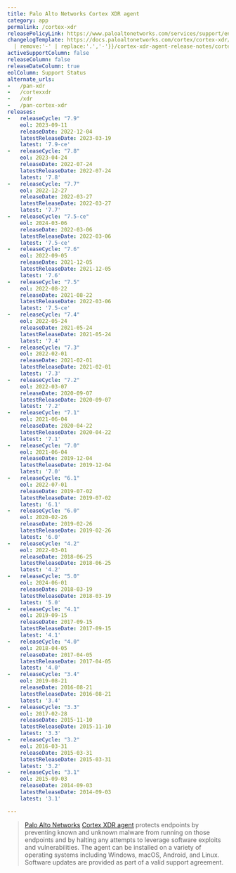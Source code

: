 ```yaml
---
title: Palo Alto Networks Cortex XDR agent
category: app
permalink: /cortex-xdr
releasePolicyLink: https://www.paloaltonetworks.com/services/support/end-of-life-announcements/end-of-life-summary
changelogTemplate: https://docs.paloaltonetworks.com/cortex/cortex-xdr/{{"__RELEASE_CYCLE__"
  | remove:'-' | replace:'.','-'}}/cortex-xdr-agent-release-notes/cortex-xdr-agent-release-information
activeSupportColumn: false
releaseColumn: false
releaseDateColumn: true
eolColumn: Support Status
alternate_urls:
-   /pan-xdr
-   /cortexxdr
-   /xdr
-   /pan-cortex-xdr
releases:
-   releaseCycle: "7.9"
    eol: 2023-09-11
    releaseDate: 2022-12-04
    latestReleaseDate: 2023-03-19
    latest: '7.9-ce'
-   releaseCycle: "7.8"
    eol: 2023-04-24
    releaseDate: 2022-07-24
    latestReleaseDate: 2022-07-24
    latest: '7.8'
-   releaseCycle: "7.7"
    eol: 2022-12-27
    releaseDate: 2022-03-27
    latestReleaseDate: 2022-03-27
    latest: '7.7'
-   releaseCycle: "7.5-ce"
    eol: 2024-03-06
    releaseDate: 2022-03-06
    latestReleaseDate: 2022-03-06
    latest: '7.5-ce'
-   releaseCycle: "7.6"
    eol: 2022-09-05
    releaseDate: 2021-12-05
    latestReleaseDate: 2021-12-05
    latest: '7.6'
-   releaseCycle: "7.5"
    eol: 2022-08-22
    releaseDate: 2021-08-22
    latestReleaseDate: 2022-03-06
    latest: '7.5-ce'
-   releaseCycle: "7.4"
    eol: 2022-05-24
    releaseDate: 2021-05-24
    latestReleaseDate: 2021-05-24
    latest: '7.4'
-   releaseCycle: "7.3"
    eol: 2022-02-01
    releaseDate: 2021-02-01
    latestReleaseDate: 2021-02-01
    latest: '7.3'
-   releaseCycle: "7.2"
    eol: 2022-03-07
    releaseDate: 2020-09-07
    latestReleaseDate: 2020-09-07
    latest: '7.2'
-   releaseCycle: "7.1"
    eol: 2021-06-04
    releaseDate: 2020-04-22
    latestReleaseDate: 2020-04-22
    latest: '7.1'
-   releaseCycle: "7.0"
    eol: 2021-06-04
    releaseDate: 2019-12-04
    latestReleaseDate: 2019-12-04
    latest: '7.0'
-   releaseCycle: "6.1"
    eol: 2022-07-01
    releaseDate: 2019-07-02
    latestReleaseDate: 2019-07-02
    latest: '6.1'
-   releaseCycle: "6.0"
    eol: 2020-02-26
    releaseDate: 2019-02-26
    latestReleaseDate: 2019-02-26
    latest: '6.0'
-   releaseCycle: "4.2"
    eol: 2022-03-01
    releaseDate: 2018-06-25
    latestReleaseDate: 2018-06-25
    latest: '4.2'
-   releaseCycle: "5.0"
    eol: 2024-06-01
    releaseDate: 2018-03-19
    latestReleaseDate: 2018-03-19
    latest: '5.0'
-   releaseCycle: "4.1"
    eol: 2019-09-15
    releaseDate: 2017-09-15
    latestReleaseDate: 2017-09-15
    latest: '4.1'
-   releaseCycle: "4.0"
    eol: 2018-04-05
    releaseDate: 2017-04-05
    latestReleaseDate: 2017-04-05
    latest: '4.0'
-   releaseCycle: "3.4"
    eol: 2019-08-21
    releaseDate: 2016-08-21
    latestReleaseDate: 2016-08-21
    latest: '3.4'
-   releaseCycle: "3.3"
    eol: 2017-02-28
    releaseDate: 2015-11-10
    latestReleaseDate: 2015-11-10
    latest: '3.3'
-   releaseCycle: "3.2"
    eol: 2016-03-31
    releaseDate: 2015-03-31
    latestReleaseDate: 2015-03-31
    latest: '3.2'
-   releaseCycle: "3.1"
    eol: 2015-09-03
    releaseDate: 2014-09-03
    latestReleaseDate: 2014-09-03
    latest: '3.1'

---
```


> [Palo Alto Networks](https://www.paloaltonetworks.com/) [Cortex XDR agent](https://docs.paloaltonetworks.com/cortex/cortex-xdr) protects endpoints by preventing known and unknown malware from running on those endpoints and by halting any attempts to leverage software exploits and vulnerabilities. The agent can be installed on a variety of operating systems including Windows, macOS, Android, and Linux.
Software updates are provided as part of a valid support agreement.
